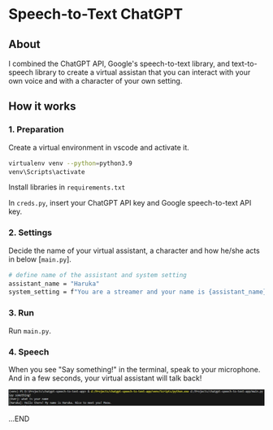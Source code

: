 # Speech-to-Text ChatGPT

## About
I combined the ChatGPT API, Google's speech-to-text library, and text-to-speech library to create a virtual assistan that you can interact with your own voice and with a character of your own setting.

## How it works

### 1. Preparation
Create a virtual environment in vscode and activate it.
```bash
virtualenv venv --python=python3.9
venv\Scripts\activate
```
Install libraries in `requirements.txt`


In `creds.py`, insert your ChatGPT API key and Google speech-to-text API key.

### 2. Settings

Decide the name of your virtual assistant, a character and how he/she acts in below [`main.py`].
```bash
# define name of the assistant and system setting
assistant_name = "Haruka"
system_setting = f"You are a streamer and your name is {assistant_name}. You like playing video games and siging. You were created by Dr. Hopkins. You always say Meow at the end."
```

### 3. Run
Run `main.py`.

### 4. Speech
When you see "Say something!" in the terminal, speak to your microphone. And in a few seconds, your virtual assistant will talk back!

![alt text](https://github.com/wideflat/chatgpt-speech-to-text-app/blob/main/images/image1.png)

...END
